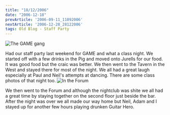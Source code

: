 ```yaml
---
title: "18/12/2006"
date: "2006-12-18"
prevArticle: '2006-09-11_11092006'
nextArticle: '2006-12-28_28122006'
tags: Old Blog - Staff Party
---
```

![The GAME gang](/images/20061216_233334_game_christmas_2006_03.JPG "The GAME Gang")

Had our staff party last weekend for GAME and what a class night. We started off with a few drinks in the Pig and moved onto Jurells for our food. It was good food but the craic was better. We then went to the Tavern in the West and stayed there for most of the night. We all had a great laugh especially at Paul and Neil's attempts at dancing. There are some class photos of that night too. ![In the Forum](/images/20061217_020545_game_christmas_2006_41.JPG "In the Forum")

We then went to the Forum and although the nightclub was shite we all had a great time by staying together on the second floor just beside the bar. After the night was over we all made our way home but Neil, Adam and I stayed up for another few hours playing drunken Guitar Hero.